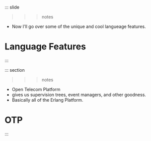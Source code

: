 
::: slide

>>> notes

- Now I'll go over some of the unique and cool langueage features.

>>>

# Language Features

:::

::: section

>>> notes

- Open Telecom Platform
- gives us supervision trees, event managers, and other goodness.
- Basically all of the Erlang Platform.

>>>

# OTP

:::
